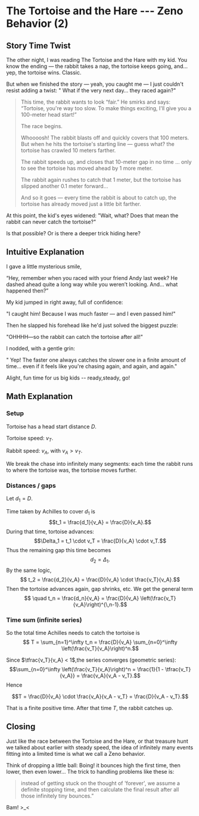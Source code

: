 # The Tortoise and the Hare --- Zeno Behavior (2)

## Story Time Twist 
The other night, I was reading The Tortoise and the Hare with my kid.
You know the ending — the rabbit takes a nap, the tortoise keeps going, and… yep, the tortoise wins. Classic.

But when we finished the story — yeah, you caught me — I just couldn't resist adding a twist: " What if the very next day… they raced again?"

<!--more-->

> This time, the rabbit wants to look “fair.” 
>He smirks and says: “Tortoise, you're way too slow. To make things exciting, I'll give you a 100-meter head start!”
>
>The race begins. 
>
> Whoooosh! The rabbit blasts off and quickly covers that 100 meters. But when he hits the tortoise's starting line — guess what? the tortoise has crawled 10 meters farther.
>
> The rabbit speeds up, and closes that 10-meter gap in no time ... only to see the tortoise has moved ahead by 1 more meter.
>
> The rabbit again rushes to catch that 1 meter, but the tortoise has slipped another 0.1 meter forward…
>
> And so it goes — every time the rabbit is about to catch up, the tortoise has already moved just a little bit farther. 

At this point, the kid's eyes widened:  "Wait, what? Does that mean the rabbit can never catch the tortoise?"

Is that possible? Or is there a deeper trick hiding here?

## Intuitive Explanation

I gave a little mysterious smile,

“Hey, remember when you  raced with your friend Andy last week? He dashed ahead quite a long way while you weren’t looking. And… what happened then?”

My kid jumped in right away, full of confidence:

 "I caught him! Because I was much faster — and I even passed him!"

Then he slapped his forehead like he'd just solved the biggest puzzle:

 "OHHHH—so the rabbit can catch the tortoise after all!"

I nodded, with a gentle grin: 

" Yep! The faster one always catches the slower one in a finite amount of time… even if it feels like you're chasing again, and again, and again."

Alight, fun time for us  big kids -- ready,steady, go!

## Math Explanation

### Setup

Tortoise has a head start distance $D$.

Tortoise speed: $v_T$.

Rabbit speed: $v_A$, with $v_A > v_T$.

We break the chase into infinitely many segments: each time the rabbit runs to where the tortoise was, the tortoise moves further.

### Distances / gaps
Let $d_1 = D.$

Time taken by Achilles to cover $d_1$ is
$$t_1 = \frac{d_1}{v_A} = \frac{D}{v_A}.$$
During that time, tortoise advances:
$$\Delta_1 = t_1 \cdot v_T = \frac{D}{v_A} \cdot v_T.$$
Thus the remaining gap this time becomes
$$d_2 = \Delta_1 .$$
By the same logic,
$$ t_2 = \frac{d_2}{v_A} = \frac{D}{v_A} \cdot \frac{v_T}{v_A}.$$
Then the tortoise advances again, gap shrinks, etc. We get the general term
$$  \quad
t_n = \frac{d_n}{v_A} = \frac{D}{v_A} \left(\frac{v_T}{v_A}\right)^{\,n-1}.$$

### Time sum (infinite series)

So the total time Achilles needs to catch the tortoise is
$$ T = \sum_{n=1}^\infty t_n = \frac{D}{v_A} \sum_{n=0}^\infty \left(\frac{v_T}{v_A}\right)^n.$$

Since $\tfrac{v_T}{v_A} < 1$,the series converges (geometric series):
$$\sum_{n=0}^\infty \left(\frac{v_T}{v_A}\right)^n = \frac{1}{1 - \tfrac{v_T}{v_A}} = \frac{v_A}{v_A - v_T}.$$
Hence

$$T = \frac{D}{v_A} \cdot \frac{v_A}{v_A - v_T} = \frac{D}{v_A - v_T}.$$

That is a finite positive time. After that time $T$, the rabbit catches up.

## Closing

Just like the race between the Tortoise and the Hare, or that treasure hunt we talked about earlier with steady speed, the idea of infinitely many events fitting into a limited time is what we call a Zeno behavior.

Think of dropping a little ball: Boing! it bounces high the first time, then lower, then even lower… The trick to handling problems like these is:  
> instead of getting stuck on the thought of 'forever', we assume a definite stopping time, and then calculate the final result after all those infinitely tiny bounces.”

Bam! >_<




